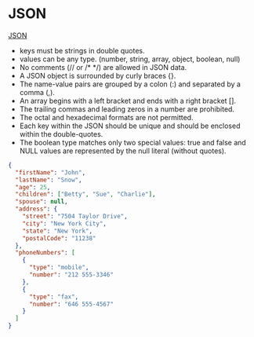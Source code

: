 # JSON

[JSON](https://www.json.org/json-en.html)

- keys must be strings in double quotes.
- values can be any type. (number, string, array, object, boolean, null)
- No comments (// or /\* \*/) are allowed in JSON data.
- A JSON object is surrounded by curly braces {}.
- The name-value pairs are grouped by a colon (:) and separated by a comma (,).
- An array begins with a left bracket and ends with a right bracket [].
- The trailing commas and leading zeros in a number are prohibited.
- The octal and hexadecimal formats are not permitted.
- Each key within the JSON should be unique and should be enclosed within the double-quotes.
- The boolean type matches only two special values: true and false and NULL values are represented by the null literal (without quotes).

```json
{
  "firstName": "John",
  "lastName": "Snow",
  "age": 25,
  "children": ["Betty", "Sue", "Charlie"],
  "spouse": null,
  "address": {
    "street": "7504 Taylor Drive",
    "city": "New York City",
    "state": "New York",
    "postalCode": "11238"
  },
  "phoneNumbers": [
    {
      "type": "mobile",
      "number": "212 555-3346"
    },
    {
      "type": "fax",
      "number": "646 555-4567"
    }
  ]
}
```
